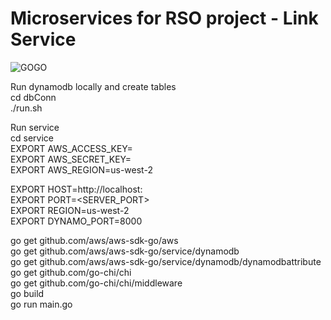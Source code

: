# Microservices for RSO project - Link Service

![GOGO](https://ih0.redbubble.net/image.520470450.9907/flat,550x550,075,f.u4.jpg)


Run dynamodb locally and create tables<br/>
cd dbConn <br/>
./run.sh <br/>

Run service <br/>
cd service <br/>
EXPORT AWS_ACCESS_KEY=<sth> <br/>
EXPORT AWS_SECRET_KEY=<sth> <br/>
EXPORT AWS_REGION=us-west-2 <br/>

EXPORT HOST=http://localhost: <br/>
EXPORT PORT=<SERVER_PORT> <br/>
EXPORT REGION=us-west-2 <br/>
EXPORT DYNAMO_PORT=8000 <br/>

go get github.com/aws/aws-sdk-go/aws <br/>
go get github.com/aws/aws-sdk-go/service/dynamodb <br/>
go get github.com/aws/aws-sdk-go/service/dynamodb/dynamodbattribute <br/>
go get github.com/go-chi/chi <br/> 
go get github.com/go-chi/chi/middleware <br/>
go build <br/>
go run main.go <br/>


